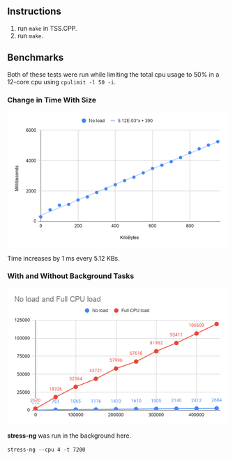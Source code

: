 ## Instructions
1. run `make` in TSS.CPP.
2. run `make`.


## Benchmarks

Both of these tests were run while limiting the total cpu usage to 50% in a 12-core cpu using `cpulimit -l 50 -i`.

### Change in Time With Size
![chart](chart2.png "Time vs Bytes")

Time increases by 1 ms every 5.12 KBs.

### With and Without Background Tasks
![chart](chart1.png "Time vs Bytes")

**stress-ng** was run in the background here.

`stress-ng --cpu 4 -t 7200`
